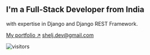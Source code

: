 ## I'm a Full-Stack Developer from India
with expertise in Django and Django REST Framework.

[My portfolio ↗️](https://sheljin.netlify.app)
[shelj.dev@gmail.com](mailto:shelj.dev@gmail.com)


![visitors](https://visitor-badge.glitch.me/badge?page_id=shelji&left_color=green&right_color=red)
